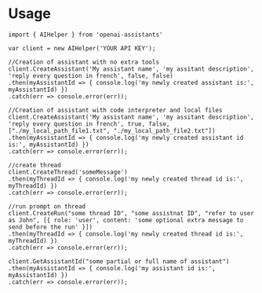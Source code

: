 # Usage

    import { AIHelper } from 'openai-assistants'

    var client = new AIHelper('YOUR API KEY');

    //Creation of assistant with no extra tools
    client.CreateAssistant('My assistant name', 'my assitant description', 'reply every question in french', false, false)
    .then(myAssistantId => { console.log('my newly created assistant is:', myAssistantId) })
    .catch(err => console.error(err));

    //Creation of assistant with code interpreter and local files
    client.CreateAssistant('My assistant name', 'my assitant description', 'reply every question in french', true, false, ["./my_local_path_file1.txt", "./my_local_path_file2.txt"])
    .then(myAssistantId => { console.log('my newly created assistant id is:', myAssistantId) })
    .catch(err => console.error(err));

    //create thread
    client.CreateThread('someMessage')
    .then(myThreadId => { console.log('my newly created thread id is:', myThreadId) })
    .catch(err => console.error(err));

    //run prompt on thread
    client.CreateRun("some thread ID", "some assistnat ID", "refer to user as John", [{ role: 'user', content: 'some optional extra message to send before the run' }])
    .then(myThreadId => { console.log('my newly created thread id is:', myThreadId) })
    .catch(err => console.error(err));

    client.GetAssistantId("some partial or full name of assistant")
    .then(myAssistantId => { console.log('my assistant id is:', myAssistantId) })
    .catch(err => console.error(err));
